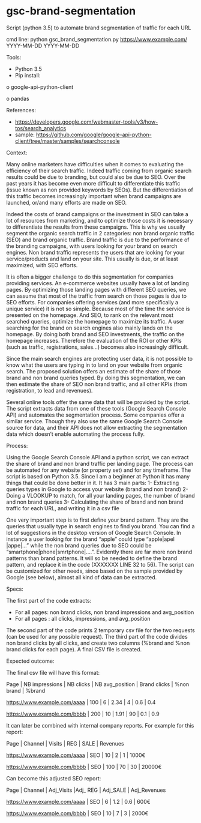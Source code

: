 # gsc-brand-segmentation
Script (python 3.5) to automate brand segmentation of traffic for each URL

cmd line: python gsc_brand_segmentation.py https://www.example.com/ YYYY-MM-DD YYYY-MM-DD

Tools:
-	Python 3.5
-	Pip install: 

  o	google-api-python-client

  o	pandas

References:
-	https://developers.google.com/webmaster-tools/v3/how-tos/search_analytics
-	sample: https://github.com/google/google-api-python-client/tree/master/samples/searchconsole

Context:

Many online marketers have difficulties when it comes to evaluating the efficiency of their search traffic. Indeed traffic coming from organic search results could be due to branding, but could also be due to SEO. Over the past years it has become even more difficult to differentiate this traffic (issue known as non provided keywords by SEOs). But the differentiation of this traffic becomes increasingly important when brand campaigns are launched, or/and many efforts are made on SEO.

Indeed the costs of brand campaigns or the investment in SEO can take a lot of resources from marketing, and to optimize those costs it is necessary to differentiate the results from these campaigns. This is why we usually segment the organic search traffic in 2 categories: non brand organic traffic (SEO) and brand organic traffic. Brand traffic is due to the performance of the branding campaigns, with users looking for your brand on search engines. Non brand traffic represents the users that are looking for your service/products and land on your site. This usually is due, or at least maximized, with SEO efforts.

It is often a bigger challenge to do this segmentation for companies providing services. An e-commerce websites usually have a lot of landing pages. By optimizing those landing pages with different SEO queries, we can assume that most of the traffic from search on those pages is due to SEO efforts. For companies offering services (and more specifically a unique service) it is not so simple. Because most of the time the service is presented on the homepage. And SEO, to rank on the relevant most searched queries, optimize the homepage to maximize its traffic. A user searching for the brand on search engines also mainly lands on the homepage.  By doing both brand and SEO investments, the traffic on the homepage increases. Therefore the evaluation of the ROI or other KPIs (such as traffic, registrations, sales…) becomes also increasingly difficult.

Since the main search engines are protecting user data, it is not possible to know what the users are typing in to land on your website from organic search. The proposed solution offers an estimate of the share of those brand and non brand queries typed. By doing this segmentation, we can then estimate the share of SEO non brand traffic, and all other KPIs (from registration, to lead and revenues).

Several online tools offer the same data that will be provided by the script. The script extracts data from one of these tools (Google Search Console API) and automates the segmentation process. Some companies offer a similar service. Though they also use the same Google Search Console source for data, and their API does not allow extracting the segmentation data which doesn’t enable automating the process fully.


Process:

Using the Google Search Console API and a python script, we can extract the share of brand and non brand traffic per landing page. The process can be automated for any website (or property set) and for any timeframe.
The script is based on Python 3.5. Since I am a beginner at Python it has many things that could be done better in it. 
It has 3 main parts:
1-	Extracting queries types in Google to access your website (brand and non brand)
2-	Doing a VLOOKUP to match, for all your landing pages, the number of brand and non brand queries
3-	Calculating the share of brand and non brand traffic for each URL, and writing it in a csv file

One very important step is to first define your brand pattern. They are the queries that usually type in search engines to find you brand. You can find a lot of suggestions in the desktop version of Google Search Console. In instance a user looking for the brand “apple” could type “apple|apel |appe|…” while the non brand queries due to SEO could be “smartphone|phone|smrtphone|….”. 
Evidently there are far more non brand patterns than brand patterns. It will so be needed to define the brand pattern, and replace it in the code (XXXXXXX LINE 32 to 56).
The script can be customized for other needs, since based on the sample provided by Google (see below), almost all kind of data can be extracted.

Specs:

The first part of the code extracts:
-	For all pages: non brand clicks, non brand impressions and avg_position
-	For all pages : all clicks, impressions, and avg_position

The second part of the code prints 2 temporary csv file for the two requests (can be used for any possible request).
The third part of the code divides non brand clicks by all clicks, and create two columns (%brand and %non brand clicks for each page). A final CSV file is created.

Expected outcome:

The final csv file will have this format:

Page | NB impressions | NB clicks | NB avg_position | Brand clicks | %non brand | %brand

https://www.example.com/aaaa | 100 | 6 | 2.34 | 4 | 0.6 | 0.4

https://www.example.com/bbbb | 200 | 10 | 1.91 | 90 | 0.1 | 0.9

It can later be combined with internal company reports. For example for this report:

Page | Channel | Visits | REG | SALE | Revenues

https://www.example.com/aaaa  | SEO | 10 | 2 | 1 | 1000€

https://www.example.com/bbbb | SEO | 100 | 70 | 30 | 20000€

Can become this adjusted SEO report:

Page | Channel | Adj_Visits |Adj_ REG | Adj_SALE | Adj_Revenues

https://www.example.com/aaaa  | SEO | 6 | 1.2 | 0.6 | 600€

https://www.example.com/bbbb | SEO | 10 | 7 | 3 | 2000€


